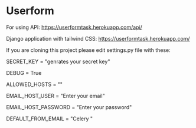 # Userform
For using API: https://userformtask.herokuapp.com/api/

Django application with tailwind CSS: https://userformtask.herokuapp.com/



If you are cloning this project please edit settings.py file with these:

SECRET_KEY = "genrates your secret key"

DEBUG = True

ALLOWED_HOSTS = ""



EMAIL_HOST_USER = "Enter your email"

EMAIL_HOST_PASSWORD = "Enter your password"

DEFAULT_FROM_EMAIL = "Celery <email>"
